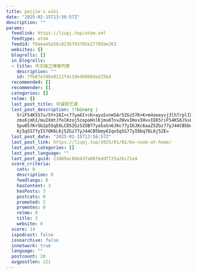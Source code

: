```yaml
---
title: peijie's wiki
date: "2025-02-15T13:56:57Z"
description: ""
params:
  feedlink: https://liupj.top/atom.xml
  feedtype: atom
  feedid: f0aeae5a56c8236f03705e27785be263
  websites: {}
  blogrolls: []
  in_blogrolls:
  - title: 中文独立博客列表
    description: ""
    id: 7fb87e348a8211f4c19e4b0b0da225bd
  recommended: []
  recommender: []
  categories: []
  relme: {}
  last_post_title: 中餐厨艺课
  last_post_description: !!binary |
    5riF54KS57u/5Y+26I+c77ya6I+cK+ayuSvnm5Ar5ZGz57K+K+m4oeeyvj3lh7rplIXvvI
    zms6jmhI/muIXmtJfolKzoj5zopoHnlKjmu6TnvZHvvIHvvIHvvIEK5riF54KS6JSs6I+c
    5pu057K+5b2p55qE6LCD5ZGz5ZOB77ya5aSn6JKc77yI6JKc6aaZ5ZGz77yJ44CB5bmy6L
    6j5qSS77yI57OK6L6j5ZGz77yJ44CB5bmy6Iqx5qSS77yI6bq76L6j5ZE=
  last_post_date: "2025-02-15T13:56:57Z"
  last_post_link: https://liupj.top/2025/01/02/be-cook-at-home/
  last_post_categories: []
  last_post_language: ""
  last_post_guid: 23489ac8bb43fa80feddf725a2bc21e4
  score_criteria:
    cats: 0
    description: 0
    feedlangs: 0
    hasContent: 3
    hasPosts: 3
    postcats: 0
    promoted: 5
    promotes: 0
    relme: 0
    title: 3
    website: 0
  score: 14
  ispodcast: false
  isnoarchive: false
  innetwork: true
  language: ""
  postcount: 20
  avgpostlen: 221
---
```

